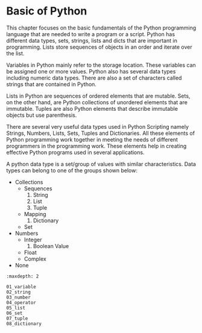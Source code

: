 # Basic of Python

This chapter focuses on the basic fundamentals of the Python programming language that are needed to write a program or a script. Python has different data types, sets, strings, lists and dicts that are important in programming. Lists store sequences of objects in an order and iterate over the list.

Variables in Python mainly refer to the storage location. These variables can be assigned one or more values. Python also has several data types including numeric data types. There are also a set of characters called strings that are contained in Python.

Lists in Python are sequences of ordered elements that are mutable. Sets, on the other hand, are Python collections of unordered elements that are immutable. Tuples are also Python elements that describe immutable objects but use parenthesis.

There are several very useful data types used in Python Scripting namely Strings, Numbers, Lists, Sets, Tuples and Dictionaries. All these elements of Python programming work together in meeting the needs of different programmers in the programming work. These elements help in creating effective Python programs used in several applications.

A python data type is a set/group of values with similar characteristics. Data types can belong to one of the groups shown below:

- Collections
  - Sequences
    1. String
    2. List
    3. Tuple
  - Mapping
    1. Dictionary
  - Set
- Numbers
  - Integer
    1. Boolean Value
  - Float
  - Complex
- None

```{toctree}
:maxdepth: 2

01_variable
02_string
03_number
04_operator
05_list
06_set
07_tuple
08_dictionary
```
